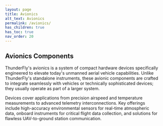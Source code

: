 ```yaml
---
layout: page
title: Avionics
alt_text: Avionics
permalink: /avionics/
has_children: true
has_toc: true
nav_order: 20
---
```



## Avionics Components

ThunderFly's avionics is a system of compact hardware devices specifically engineered to elevate today's unmanned aerial vehicle capabilities. Unlike ThunderFly's standalone instruments, these avionic components are crafted to integrate seamlessly with vehicles or technically sophisticated devices; they usually operate as part of a larger system. 

Devices cover applications from precision airspeed and temperature measurements to advanced telemetry interconnections. Key offerings include high-accuracy environmental sensors for real-time atmospheric data, onboard instruments for critical flight data collection, and solutions for flawless UAV-to-ground station communication.

<!--
### [TFRPM01](/avionics/TFRPM01)
Current revision: TFRPM01D

#### TFPROBE01

### TFHT01
Current revision: TFHT01B

### TFGPS01


### [TFSLOT01](/avionics/TFSLOT01)
Current revision: TFSLOT01A

### TFI2CADT01

### TFI2CEXT01

### TFSBEC01


## Accessories

### I2C Cables

### CAN Cables

### UART/Serial cables
-->
